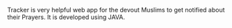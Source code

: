 Tracker is very helpful web app for the devout Muslims to get notified about their Prayers. 
It is developed using JAVA.
